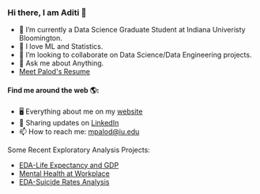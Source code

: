 
<!--
**MeetPalod/MeetPalod** is a ✨ _special_ ✨ repository because its `README.md` (this file) appears on your GitHub profile.

Here are some ideas to get you started:

- 🔭 I’m currently working on ...
- 🌱 I’m currently learning ...
- 👯 I’m looking to collaborate on ...
- 🤔 I’m looking for help with ...
- 💬 Ask me about ...
- 📫 How to reach me: ...
- 😄 Pronouns: ...
- ⚡ Fun fact: ...
-->
### Hi there, I am Aditi 👋

- 🔭 I’m currently a Data Science Graduate Student at Indiana Univeristy Bloomington.
- 🌱 I love ML and Statistics.
- 👯 I’m looking to collaborate on Data Science/Data Engineering projects.
- 💬 Ask me about Anything.
- <a href="https://www.linkedin.com/in/meetpalod/" target="_blank">Meet Palod's Resume</a>


#### Find me around the web 🌎:
- 🖥 Everything about me on my <a href="https://www.linkedin.com/in/meetpalod/">website</a> 
- 💼 Sharing updates on <a href="https://www.linkedin.com/in/meetpalod/">LinkedIn</a> 
- 📫 How to reach me: mpalod@iu.edu


Some Recent Exploratory Analysis Projects:
- <a href="https://www.aditimulye.com/_files/ugd/0ee56c_38a52a7bdc7e4e6d9c9ffe464b2ad3ac.pdf">EDA-Life Expectancy and GDP</a>
- <a href="https://www.kaggle.com/code/aditimulye/mental-health-at-workplace/notebook" target="_blank">Mental Health at Workplace</a>
- <a href="https://www.aditimulye.com/_files/ugd/0ee56c_0df2360735454d4f940102a0c02b6889.pdf">EDA-Suicide Rates Analysis</a>
